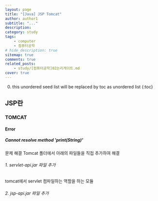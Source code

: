 ```yaml
---
layout: page
title: "[Java] JSP Tomcat"
author: author1
subtitle: "..."
description: 
category: study
tags: 
    - computer
    - 컴퓨터공학
# hide_description: true
sitemap: true
comments: true
related_posts:
    - study/[컴퓨터공학]02논리게이트.md
cover: true
---
```


0. this unordered seed list will be replaced by toc as unordered list 
{:toc}

## JSP란

### TOMCAT

#### Error

##### Cannot resolve method 'print(String)'
문제 해결 Tomcat 폴더에서 아래의 파일들을 직접 추가하여 해결

###### 1. servlet-api.jar 파일 추가
tomcat에서 servlet 컴파일하는 역할을 하는 모듈

###### 2. jsp-api.jar 파일 추가
